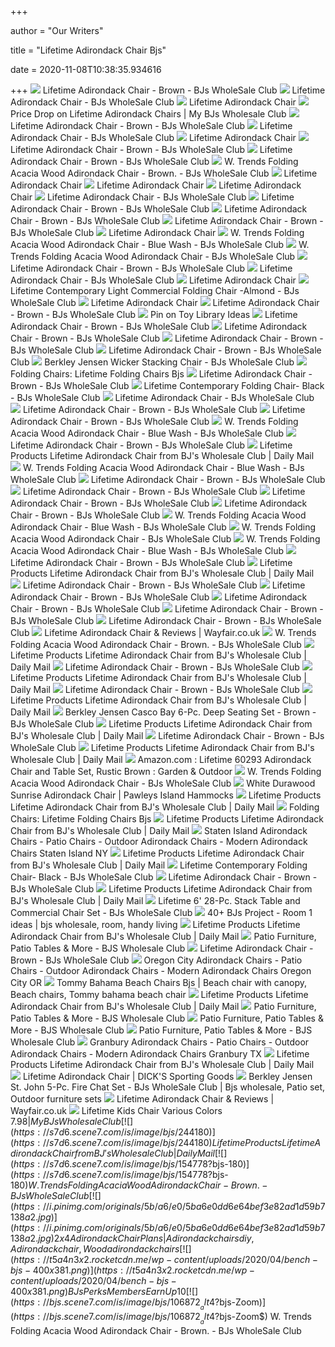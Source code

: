 +++
        
author = "Our Writers"
        
title = "Lifetime Adirondack Chair Bjs"
        
date = 2020-11-08T10:38:35.934616
        
+++
[ ![](https://s7d6.scene7.com/is/image/bjs/44391?$bjs-Initial350$)](https://s7d6.scene7.com/is/image/bjs/44391?$bjs-Initial350$) Lifetime Adirondack Chair - Brown - BJs WholeSale Club
[ ![](https://bjs.scene7.com/is/image/bjs/235491?$bjs-Zoom$)](https://bjs.scene7.com/is/image/bjs/235491?$bjs-Zoom$) Lifetime Adirondack Chair - BJs WholeSale Club
[ ![](https://marvel-b1-cdn.bc0a.com/f00000000107743/www.lifetime.com/imagecache/kodachrome/product/main/4c7206ad-fb86-4566-a0ff-6449a53fc52a.jpg)](https://marvel-b1-cdn.bc0a.com/f00000000107743/www.lifetime.com/imagecache/kodachrome/product/main/4c7206ad-fb86-4566-a0ff-6449a53fc52a.jpg) Lifetime Adirondack Chair
[ ![](https://t5a4n3x2.rocketcdn.me/wp-content/uploads/2019/04/IMG_0364.jpg)](https://t5a4n3x2.rocketcdn.me/wp-content/uploads/2019/04/IMG_0364.jpg) Price Drop on Lifetime Adirondack Chairs | My BJs Wholesale Club
[ ![](https://bjs.scene7.com/is/image/bjs/44391__alt?$bjs-Zoom$)](https://bjs.scene7.com/is/image/bjs/44391__alt?$bjs-Zoom$) Lifetime Adirondack Chair - Brown - BJs WholeSale Club
[ ![](https://bjs.scene7.com/is/image/bjs/235491__alt1?$bjs-Zoom$)](https://bjs.scene7.com/is/image/bjs/235491__alt1?$bjs-Zoom$) Lifetime Adirondack Chair - BJs WholeSale Club
[ ![](https://marvel-b1-cdn.bc0a.com/f00000000107743/www.lifetime.com/imagecache/kodachrome/product/main/58da243d-2e67-42fc-a581-d00d9e010a62.jpg)](https://marvel-b1-cdn.bc0a.com/f00000000107743/www.lifetime.com/imagecache/kodachrome/product/main/58da243d-2e67-42fc-a581-d00d9e010a62.jpg) Lifetime Adirondack Chair
[ ![](https://res.cloudinary.com/powerreviews/image/upload/f_auto,q_auto,h_768,w_auto,c_thumb,h_400/d_portal-no-product-image_ttlfpi.svg/prod/jzbljzsvbfjzomqxuzw4.jpg)](https://res.cloudinary.com/powerreviews/image/upload/f_auto,q_auto,h_768,w_auto,c_thumb,h_400/d_portal-no-product-image_ttlfpi.svg/prod/jzbljzsvbfjzomqxuzw4.jpg) Lifetime Adirondack Chair - Brown - BJs WholeSale Club
[ ![](https://bjs.scene7.com/is/image/bjs/44391__alt1?$bjs-Zoom$)](https://bjs.scene7.com/is/image/bjs/44391__alt1?$bjs-Zoom$) Lifetime Adirondack Chair - Brown - BJs WholeSale Club
[ ![](https://s7d6.scene7.com/is/image/bjs/106872?$bjs-Initial350$)](https://s7d6.scene7.com/is/image/bjs/106872?$bjs-Initial350$) W. Trends Folding Acacia Wood Adirondack Chair - Brown. - BJs WholeSale Club
[ ![](https://marvel-b1-cdn.bc0a.com/f00000000107743/www.lifetime.com/imagecache/kodachrome/product/main/a2d936a1-76ae-4b0f-901d-11ef55d8fb5a.jpg)](https://marvel-b1-cdn.bc0a.com/f00000000107743/www.lifetime.com/imagecache/kodachrome/product/main/a2d936a1-76ae-4b0f-901d-11ef55d8fb5a.jpg) Lifetime Adirondack Chair
[ ![](https://marvel-b1-cdn.bc0a.com/f00000000107743/www.lifetime.com/imagecache/kodachrome/product/main/bb1ce0f2-9530-4c33-a9e5-ea9d65e4105f.jpg)](https://marvel-b1-cdn.bc0a.com/f00000000107743/www.lifetime.com/imagecache/kodachrome/product/main/bb1ce0f2-9530-4c33-a9e5-ea9d65e4105f.jpg) Lifetime Adirondack Chair
[ ![](https://marvel-b1-cdn.bc0a.com/f00000000107743/www.lifetime.com/imagecache/kodachrome/product/main/bd7440fc-c137-4ce7-bd19-7419bdef2254.jpg)](https://marvel-b1-cdn.bc0a.com/f00000000107743/www.lifetime.com/imagecache/kodachrome/product/main/bd7440fc-c137-4ce7-bd19-7419bdef2254.jpg) Lifetime Adirondack Chair
[ ![](https://s7d6.scene7.com/is/image/bjs/218167?$bjs-180$)](https://s7d6.scene7.com/is/image/bjs/218167?$bjs-180$) Lifetime Adirondack Chair - BJs WholeSale Club
[ ![](https://res.cloudinary.com/powerreviews/image/upload/f_auto,q_auto,h_768,w_auto,c_thumb,h_400/d_portal-no-product-image_ttlfpi.svg/prod/ozgzbqmkirc9asu0t5bq.jpg)](https://res.cloudinary.com/powerreviews/image/upload/f_auto,q_auto,h_768,w_auto,c_thumb,h_400/d_portal-no-product-image_ttlfpi.svg/prod/ozgzbqmkirc9asu0t5bq.jpg) Lifetime Adirondack Chair - Brown - BJs WholeSale Club
[ ![](https://bjs.scene7.com/is/image/bjs/44391__alt5?$bjs-Zoom$)](https://bjs.scene7.com/is/image/bjs/44391__alt5?$bjs-Zoom$) Lifetime Adirondack Chair - Brown - BJs WholeSale Club
[ ![](https://s7d6.scene7.com/is/image/bjs/248732?$bjs-180$)](https://s7d6.scene7.com/is/image/bjs/248732?$bjs-180$) Lifetime Adirondack Chair - Brown - BJs WholeSale Club
[ ![](https://marvel-b1-cdn.bc0a.com/f00000000107743/www.lifetime.com/imagecache/kodachrome/product/main/c6f975cc-729e-4206-b96c-ae61c4ce0b28.jpg)](https://marvel-b1-cdn.bc0a.com/f00000000107743/www.lifetime.com/imagecache/kodachrome/product/main/c6f975cc-729e-4206-b96c-ae61c4ce0b28.jpg) Lifetime Adirondack Chair
[ ![](https://s7d6.scene7.com/is/image/bjs/218167001?$bjs-400$)](https://s7d6.scene7.com/is/image/bjs/218167001?$bjs-400$) W. Trends Folding Acacia Wood Adirondack Chair - Blue Wash - BJs WholeSale  Club
[ ![](https://s7d6.scene7.com/is/image/bjs/106876?$bjs-Initial350$)](https://s7d6.scene7.com/is/image/bjs/106876?$bjs-Initial350$) W. Trends Folding Acacia Wood Adirondack Chair - BJs WholeSale Club
[ ![](https://s7d6.scene7.com/is/image/bjs/169012885?$bjs-180$)](https://s7d6.scene7.com/is/image/bjs/169012885?$bjs-180$) Lifetime Adirondack Chair - Brown - BJs WholeSale Club
[ ![](https://s7d6.scene7.com/is/image/bjs/172990?$bjs-180$)](https://s7d6.scene7.com/is/image/bjs/172990?$bjs-180$) Lifetime Adirondack Chair - BJs WholeSale Club
[ ![](https://marvel-b1-cdn.bc0a.com/f00000000107743/www.lifetime.com/imagecache/kodachrome/product/main/3861b668-7285-4afc-b59d-1fa724b1fcf5.jpg)](https://marvel-b1-cdn.bc0a.com/f00000000107743/www.lifetime.com/imagecache/kodachrome/product/main/3861b668-7285-4afc-b59d-1fa724b1fcf5.jpg) Lifetime Adirondack Chair
[ ![](https://s7d6.scene7.com/is/image/bjs/711430?$bjs-Initial350$)](https://s7d6.scene7.com/is/image/bjs/711430?$bjs-Initial350$) Lifetime Contemporary Light Commercial Folding Chair -Almond - BJs  WholeSale Club
[ ![](https://marvel-b1-cdn.bc0a.com/f00000000107743/www.lifetime.com/imagecache/kodachrome/product/main/6af5ad5a-7d5a-4bb3-ae82-1d161f6f455e.jpg)](https://marvel-b1-cdn.bc0a.com/f00000000107743/www.lifetime.com/imagecache/kodachrome/product/main/6af5ad5a-7d5a-4bb3-ae82-1d161f6f455e.jpg) Lifetime Adirondack Chair
[ ![](https://s7d6.scene7.com/is/image/bjs/136009?$bjs-180$)](https://s7d6.scene7.com/is/image/bjs/136009?$bjs-180$) Lifetime Adirondack Chair - Brown - BJs WholeSale Club
[ ![](https://i.pinimg.com/originals/5a/3b/e0/5a3be0c348e9455c14d1e75592c6674b.jpg)](https://i.pinimg.com/originals/5a/3b/e0/5a3be0c348e9455c14d1e75592c6674b.jpg) Pin on Toy Library Ideas
[ ![](https://res.cloudinary.com/powerreviews/image/upload/c_fill,d_portal-no-product-image_ttlfpi.svg,f_auto,g_auto,h_400,q_auto,w_auto,z_0.5/d_portal-no-product-image_ttlfpi.svg/prod/rzmj1ksq0mfa03eoypcq)](https://res.cloudinary.com/powerreviews/image/upload/c_fill,d_portal-no-product-image_ttlfpi.svg,f_auto,g_auto,h_400,q_auto,w_auto,z_0.5/d_portal-no-product-image_ttlfpi.svg/prod/rzmj1ksq0mfa03eoypcq) Lifetime Adirondack Chair - Brown - BJs WholeSale Club
[ ![](https://s7d6.scene7.com/is/image/bjs/106864?$bjs-180$)](https://s7d6.scene7.com/is/image/bjs/106864?$bjs-180$) Lifetime Adirondack Chair - Brown - BJs WholeSale Club
[ ![](https://res.cloudinary.com/powerreviews/image/upload/c_fill,d_portal-no-product-image_ttlfpi.svg,f_auto,g_auto,h_400,q_auto,w_auto,z_0.5/d_portal-no-product-image_ttlfpi.svg/prod/lhibqa9qdebbgcr0chr7)](https://res.cloudinary.com/powerreviews/image/upload/c_fill,d_portal-no-product-image_ttlfpi.svg,f_auto,g_auto,h_400,q_auto,w_auto,z_0.5/d_portal-no-product-image_ttlfpi.svg/prod/lhibqa9qdebbgcr0chr7) Lifetime Adirondack Chair - Brown - BJs WholeSale Club
[ ![](https://s7d6.scene7.com/is/image/bjs/106824?$bjs-180$)](https://s7d6.scene7.com/is/image/bjs/106824?$bjs-180$) Lifetime Adirondack Chair - Brown - BJs WholeSale Club
[ ![](https://bjs.scene7.com/is/image/bjs/228549?$bjs-Zoom$)](https://bjs.scene7.com/is/image/bjs/228549?$bjs-Zoom$) Berkley Jensen Wicker Stacking Chair - BJs WholeSale Club
[ ![](https://lh5.googleusercontent.com/proxy/9GSQqH4_UY8PpbETizEJyq931xtGmOXqQ78F4chG5rhc290Na2lZAPYWloMtDrv-5_UekQLmwk6v-uFnWS5c7pgG9MX72GBnfyiOYqt8Xxc0aJGZanh06ebCLaPeFJCqCMeMZYG0Fk8ugpGBmDa65zzPIzz1l_iMiOCUIXepaVaYFpZKLLjN6TuYHyLEof_nY9OZAl-7Mh9SWtdf_TJYHmvDh67fAzn04Eol-PA=s0-d)](https://lh5.googleusercontent.com/proxy/9GSQqH4_UY8PpbETizEJyq931xtGmOXqQ78F4chG5rhc290Na2lZAPYWloMtDrv-5_UekQLmwk6v-uFnWS5c7pgG9MX72GBnfyiOYqt8Xxc0aJGZanh06ebCLaPeFJCqCMeMZYG0Fk8ugpGBmDa65zzPIzz1l_iMiOCUIXepaVaYFpZKLLjN6TuYHyLEof_nY9OZAl-7Mh9SWtdf_TJYHmvDh67fAzn04Eol-PA=s0-d) Folding Chairs: Lifetime Folding Chairs Bjs
[ ![](https://res.cloudinary.com/powerreviews/image/upload/c_fill,d_portal-no-product-image_ttlfpi.svg,f_auto,g_auto,h_400,q_auto,w_auto,z_0.5/d_portal-no-product-image_ttlfpi.svg/prod/wc6ncpcbso984sobhwum)](https://res.cloudinary.com/powerreviews/image/upload/c_fill,d_portal-no-product-image_ttlfpi.svg,f_auto,g_auto,h_400,q_auto,w_auto,z_0.5/d_portal-no-product-image_ttlfpi.svg/prod/wc6ncpcbso984sobhwum) Lifetime Adirondack Chair - Brown - BJs WholeSale Club
[ ![](https://s7d6.scene7.com/is/image/bjs/122250?$bjs-Initial350$)](https://s7d6.scene7.com/is/image/bjs/122250?$bjs-Initial350$) Lifetime Contemporary Folding Chair- Black - BJs WholeSale Club
[ ![](https://s7d6.scene7.com/is/image/bjs/173021?$bjs-180$)](https://s7d6.scene7.com/is/image/bjs/173021?$bjs-180$) Lifetime Adirondack Chair - BJs WholeSale Club
[ ![](https://s7d6.scene7.com/is/image/bjs/154690?$bjs-180$)](https://s7d6.scene7.com/is/image/bjs/154690?$bjs-180$) Lifetime Adirondack Chair - Brown - BJs WholeSale Club
[ ![](https://s7d6.scene7.com/is/image/bjs/106840?$bjs-180$)](https://s7d6.scene7.com/is/image/bjs/106840?$bjs-180$) Lifetime Adirondack Chair - Brown - BJs WholeSale Club
[ ![](https://bjs.scene7.com/is/image/bjs/218167001__alt1?$bjs-Zoom$)](https://bjs.scene7.com/is/image/bjs/218167001__alt1?$bjs-Zoom$) W. Trends Folding Acacia Wood Adirondack Chair - Blue Wash - BJs WholeSale  Club
[ ![](https://s7d6.scene7.com/is/image/bjs/106816?$bjs-180$)](https://s7d6.scene7.com/is/image/bjs/106816?$bjs-180$) Lifetime Adirondack Chair - Brown - BJs WholeSale Club
[ ![](https://images-na.ssl-images-amazon.com/images/I/41ApU9L0xyL.jpg)](https://images-na.ssl-images-amazon.com/images/I/41ApU9L0xyL.jpg) Lifetime Products Lifetime Adirondack Chair from BJ's Wholesale Club |  Daily Mail
[ ![](https://s7d6.scene7.com/is/image/bjs/218167003?$bjs-400$)](https://s7d6.scene7.com/is/image/bjs/218167003?$bjs-400$) W. Trends Folding Acacia Wood Adirondack Chair - Blue Wash - BJs WholeSale  Club
[ ![](https://s7d6.scene7.com/is/image/bjs/218310?$bjs-180$)](https://s7d6.scene7.com/is/image/bjs/218310?$bjs-180$) Lifetime Adirondack Chair - Brown - BJs WholeSale Club
[ ![](https://res.cloudinary.com/powerreviews/image/upload/c_fill,d_portal-no-product-image_ttlfpi.svg,f_auto,g_auto,h_400,q_auto,w_auto,z_0.5/d_portal-no-product-image_ttlfpi.svg/prod/udfdgzcivote6ocps79v)](https://res.cloudinary.com/powerreviews/image/upload/c_fill,d_portal-no-product-image_ttlfpi.svg,f_auto,g_auto,h_400,q_auto,w_auto,z_0.5/d_portal-no-product-image_ttlfpi.svg/prod/udfdgzcivote6ocps79v) Lifetime Adirondack Chair - Brown - BJs WholeSale Club
[ ![](https://s7d6.scene7.com/is/image/bjs/218311?$bjs-180$)](https://s7d6.scene7.com/is/image/bjs/218311?$bjs-180$) Lifetime Adirondack Chair - Brown - BJs WholeSale Club
[ ![](https://s7d6.scene7.com/is/image/bjs/252535?$bjs-180$)](https://s7d6.scene7.com/is/image/bjs/252535?$bjs-180$) Lifetime Adirondack Chair - Brown - BJs WholeSale Club
[ ![](https://bjs.scene7.com/is/image/bjs/218167001__alt4?$bjs-Zoom$)](https://bjs.scene7.com/is/image/bjs/218167001__alt4?$bjs-Zoom$) W. Trends Folding Acacia Wood Adirondack Chair - Blue Wash - BJs WholeSale  Club
[ ![](https://bjs.scene7.com/is/image/bjs/106876__alt4?$bjs-Zoom$)](https://bjs.scene7.com/is/image/bjs/106876__alt4?$bjs-Zoom$) W. Trends Folding Acacia Wood Adirondack Chair - BJs WholeSale Club
[ ![](https://bjs.scene7.com/is/image/bjs/218167001__alt3?$bjs-Zoom$)](https://bjs.scene7.com/is/image/bjs/218167001__alt3?$bjs-Zoom$) W. Trends Folding Acacia Wood Adirondack Chair - Blue Wash - BJs WholeSale  Club
[ ![](https://s7d6.scene7.com/is/image/bjs/252534?$bjs-180$)](https://s7d6.scene7.com/is/image/bjs/252534?$bjs-180$) Lifetime Adirondack Chair - Brown - BJs WholeSale Club
[ ![](https://s7d6.scene7.com/is/image/bjs/244188001)](https://s7d6.scene7.com/is/image/bjs/244188001) Lifetime Products Lifetime Adirondack Chair from BJ's Wholesale Club |  Daily Mail
[ ![](https://res.cloudinary.com/powerreviews/image/upload/c_fill,d_portal-no-product-image_ttlfpi.svg,f_auto,g_auto,h_400,q_auto,w_auto,z_0.5/d_portal-no-product-image_ttlfpi.svg/prod/ynvad6vjycxzy5zguen1)](https://res.cloudinary.com/powerreviews/image/upload/c_fill,d_portal-no-product-image_ttlfpi.svg,f_auto,g_auto,h_400,q_auto,w_auto,z_0.5/d_portal-no-product-image_ttlfpi.svg/prod/ynvad6vjycxzy5zguen1) Lifetime Adirondack Chair - Brown - BJs WholeSale Club
[ ![](https://res.cloudinary.com/powerreviews/image/upload/c_fill,d_portal-no-product-image_ttlfpi.svg,f_auto,g_auto,h_400,q_auto,w_auto,z_0.5/d_portal-no-product-image_ttlfpi.svg/prod/obvep9lkwbebgfxclv9z)](https://res.cloudinary.com/powerreviews/image/upload/c_fill,d_portal-no-product-image_ttlfpi.svg,f_auto,g_auto,h_400,q_auto,w_auto,z_0.5/d_portal-no-product-image_ttlfpi.svg/prod/obvep9lkwbebgfxclv9z) Lifetime Adirondack Chair - Brown - BJs WholeSale Club
[ ![](https://res.cloudinary.com/powerreviews/image/upload/c_fill,d_portal-no-product-image_ttlfpi.svg,f_auto,g_auto,h_400,q_auto,w_auto,z_0.5/d_portal-no-product-image_ttlfpi.svg/prod/knpzkasvvfmrscw3tf0d)](https://res.cloudinary.com/powerreviews/image/upload/c_fill,d_portal-no-product-image_ttlfpi.svg,f_auto,g_auto,h_400,q_auto,w_auto,z_0.5/d_portal-no-product-image_ttlfpi.svg/prod/knpzkasvvfmrscw3tf0d) Lifetime Adirondack Chair - Brown - BJs WholeSale Club
[ ![](https://res.cloudinary.com/powerreviews/image/upload/c_fill,d_portal-no-product-image_ttlfpi.svg,f_auto,g_auto,h_400,q_auto,w_auto,z_0.5/d_portal-no-product-image_ttlfpi.svg/prod/mlgsi4alsqxyfkfxft4o)](https://res.cloudinary.com/powerreviews/image/upload/c_fill,d_portal-no-product-image_ttlfpi.svg,f_auto,g_auto,h_400,q_auto,w_auto,z_0.5/d_portal-no-product-image_ttlfpi.svg/prod/mlgsi4alsqxyfkfxft4o) Lifetime Adirondack Chair - Brown - BJs WholeSale Club
[ ![](https://res.cloudinary.com/powerreviews/image/upload/c_fill,d_portal-no-product-image_ttlfpi.svg,f_auto,g_auto,h_400,q_auto,w_auto,z_0.5/d_portal-no-product-image_ttlfpi.svg/prod/cdnlmml9x35fmckrzovh)](https://res.cloudinary.com/powerreviews/image/upload/c_fill,d_portal-no-product-image_ttlfpi.svg,f_auto,g_auto,h_400,q_auto,w_auto,z_0.5/d_portal-no-product-image_ttlfpi.svg/prod/cdnlmml9x35fmckrzovh) Lifetime Adirondack Chair - Brown - BJs WholeSale Club
[ ![](https://secure.img1-fg.wfcdn.com/im/59208516/compr-r85/6892/68924894/adirondack-chair.jpg)](https://secure.img1-fg.wfcdn.com/im/59208516/compr-r85/6892/68924894/adirondack-chair.jpg) Lifetime Adirondack Chair & Reviews | Wayfair.co.uk
[ ![](https://bjs.scene7.com/is/image/bjs/106872__alt1?$bjs-Zoom$)](https://bjs.scene7.com/is/image/bjs/106872__alt1?$bjs-Zoom$) W. Trends Folding Acacia Wood Adirondack Chair - Brown. - BJs WholeSale Club
[ ![](https://m.media-amazon.com/images/I/51APS-oeNeL.jpg)](https://m.media-amazon.com/images/I/51APS-oeNeL.jpg) Lifetime Products Lifetime Adirondack Chair from BJ's Wholesale Club |  Daily Mail
[ ![](https://s7d6.scene7.com/is/image/bjs/172942?$bjs-180$)](https://s7d6.scene7.com/is/image/bjs/172942?$bjs-180$) Lifetime Adirondack Chair - Brown - BJs WholeSale Club
[ ![](https://m.media-amazon.com/images/I/51B9bSnikBL.jpg)](https://m.media-amazon.com/images/I/51B9bSnikBL.jpg) Lifetime Products Lifetime Adirondack Chair from BJ's Wholesale Club |  Daily Mail
[ ![](https://s7d6.scene7.com/is/image/bjs/106832?$bjs-180$)](https://s7d6.scene7.com/is/image/bjs/106832?$bjs-180$) Lifetime Adirondack Chair - Brown - BJs WholeSale Club
[ ![](https://s7d6.scene7.com/is/image/bjs/218164001)](https://s7d6.scene7.com/is/image/bjs/218164001) Lifetime Products Lifetime Adirondack Chair from BJ's Wholesale Club |  Daily Mail
[ ![](https://bjs.scene7.com/is/image/bjs/187096?$bjs-Zoom$)](https://bjs.scene7.com/is/image/bjs/187096?$bjs-Zoom$) Berkley Jensen Casco Bay 6-Pc. Deep Seating Set - Brown - BJs WholeSale Club
[ ![](https://m.media-amazon.com/images/I/41os1z+gf5L.jpg)](https://m.media-amazon.com/images/I/41os1z+gf5L.jpg) Lifetime Products Lifetime Adirondack Chair from BJ's Wholesale Club |  Daily Mail
[ ![](https://s7d6.scene7.com/is/image/bjs/233171?$bjs-180$)](https://s7d6.scene7.com/is/image/bjs/233171?$bjs-180$) Lifetime Adirondack Chair - Brown - BJs WholeSale Club
[ ![](https://s7d6.scene7.com/is/image/bjs/154694)](https://s7d6.scene7.com/is/image/bjs/154694) Lifetime Products Lifetime Adirondack Chair from BJ's Wholesale Club |  Daily Mail
[ ![](https://m.media-amazon.com/images/I/718gxk+mKnL._AC_SS350_.jpg)](https://m.media-amazon.com/images/I/718gxk+mKnL._AC_SS350_.jpg) Amazon.com : Lifetime 60293 Adirondack Chair and Table Set, Rustic Brown :  Garden & Outdoor
[ ![](https://bjs.scene7.com/is/image/bjs/106876__alt3?$bjs-Zoom$)](https://bjs.scene7.com/is/image/bjs/106876__alt3?$bjs-Zoom$) W. Trends Folding Acacia Wood Adirondack Chair - BJs WholeSale Club
[ ![](https://pawleysislandhammocks.com/gallery/side-white-fanback-chair-cropped-xx.jpg)](https://pawleysislandhammocks.com/gallery/side-white-fanback-chair-cropped-xx.jpg) White Durawood Sunrise Adirondack Chair | Pawleys Island Hammocks
[ ![](https://s7d6.scene7.com/is/image/bjs/248725002)](https://s7d6.scene7.com/is/image/bjs/248725002) Lifetime Products Lifetime Adirondack Chair from BJ's Wholesale Club |  Daily Mail
[ ![](https://lh4.googleusercontent.com/proxy/a_rEjElvi_Ae-AZP2yqwmwdkwmd4JLNTMZNM3fNgBhsXriTe9Vq7omM5_OP3g2nukP02WcUwoXTNSFlFOVnmh2x5a7K3GbSzD8aXaayl-AeztykTxAp7rugKAeRIRPiujFr18K_rNKXrITJqAUXNTjPfeYgafHkWPKsNMPZM_vRERPasUP7hmZfeXxjzIw=s0-d)](https://lh4.googleusercontent.com/proxy/a_rEjElvi_Ae-AZP2yqwmwdkwmd4JLNTMZNM3fNgBhsXriTe9Vq7omM5_OP3g2nukP02WcUwoXTNSFlFOVnmh2x5a7K3GbSzD8aXaayl-AeztykTxAp7rugKAeRIRPiujFr18K_rNKXrITJqAUXNTjPfeYgafHkWPKsNMPZM_vRERPasUP7hmZfeXxjzIw=s0-d) Folding Chairs: Lifetime Folding Chairs Bjs
[ ![](https://images-na.ssl-images-amazon.com/images/I/41SpoN100BL.jpg)](https://images-na.ssl-images-amazon.com/images/I/41SpoN100BL.jpg) Lifetime Products Lifetime Adirondack Chair from BJ's Wholesale Club |  Daily Mail
[ ![](https://s3.us-east-2.amazonaws.com/summers-adirondack-chairs-40/images/Joss-And-Main-Adirondack-Chairs.jpg)](https://s3.us-east-2.amazonaws.com/summers-adirondack-chairs-40/images/Joss-And-Main-Adirondack-Chairs.jpg) Staten Island Adirondack Chairs - Patio Chairs - Outdoor Adirondack Chairs  - Modern Adirondack Chairs Staten Island NY
[ ![](https://m.media-amazon.com/images/I/31GNwjUJqEL.jpg)](https://m.media-amazon.com/images/I/31GNwjUJqEL.jpg) Lifetime Products Lifetime Adirondack Chair from BJ's Wholesale Club |  Daily Mail
[ ![](https://bjs.scene7.com/is/image/bjs/122250__alt3?$bjs-Zoom$)](https://bjs.scene7.com/is/image/bjs/122250__alt3?$bjs-Zoom$) Lifetime Contemporary Folding Chair- Black - BJs WholeSale Club
[ ![](https://res.cloudinary.com/powerreviews/image/upload/c_fill,d_portal-no-product-image_ttlfpi.svg,f_auto,g_auto,h_400,q_auto,w_auto,z_0.5/d_portal-no-product-image_ttlfpi.svg/prod/zssqeiprjoayzbuplorx)](https://res.cloudinary.com/powerreviews/image/upload/c_fill,d_portal-no-product-image_ttlfpi.svg,f_auto,g_auto,h_400,q_auto,w_auto,z_0.5/d_portal-no-product-image_ttlfpi.svg/prod/zssqeiprjoayzbuplorx) Lifetime Adirondack Chair - Brown - BJs WholeSale Club
[ ![](https://m.media-amazon.com/images/I/416grL49MKL.jpg)](https://m.media-amazon.com/images/I/416grL49MKL.jpg) Lifetime Products Lifetime Adirondack Chair from BJ's Wholesale Club |  Daily Mail
[ ![](https://bjs.scene7.com/is/image/bjs/171722798?$bjs-Zoom$)](https://bjs.scene7.com/is/image/bjs/171722798?$bjs-Zoom$) Lifetime 6' 28-Pc. Stack Table and Commercial Chair Set - BJs WholeSale Club
[ ![](https://i.pinimg.com/236x/d1/f5/2b/d1f52b869bfb5c30af8050abaa91dcc4--stacking-chairs.jpg)](https://i.pinimg.com/236x/d1/f5/2b/d1f52b869bfb5c30af8050abaa91dcc4--stacking-chairs.jpg) 40+ BJs Project - Room 1 ideas | bjs wholesale, room, handy living
[ ![](https://m.media-amazon.com/images/I/41DvTLIYEeL.jpg)](https://m.media-amazon.com/images/I/41DvTLIYEeL.jpg) Lifetime Products Lifetime Adirondack Chair from BJ's Wholesale Club |  Daily Mail
[ ![](https://s7d6.scene7.com/is/image/bjs/143798?$bjs-180$)](https://s7d6.scene7.com/is/image/bjs/143798?$bjs-180$) Patio Furniture, Patio Tables & More - BJS Wholesale Club
[ ![](https://res.cloudinary.com/powerreviews/image/upload/c_fill,d_portal-no-product-image_ttlfpi.svg,f_auto,g_auto,h_400,q_auto,w_auto,z_0.5/d_portal-no-product-image_ttlfpi.svg/prod/wd4xqpqhcqdvikmncara)](https://res.cloudinary.com/powerreviews/image/upload/c_fill,d_portal-no-product-image_ttlfpi.svg,f_auto,g_auto,h_400,q_auto,w_auto,z_0.5/d_portal-no-product-image_ttlfpi.svg/prod/wd4xqpqhcqdvikmncara) Lifetime Adirondack Chair - Brown - BJs WholeSale Club
[ ![](https://s3.us-east-2.amazonaws.com/summers-adirondack-chairs-40/images/Adirondack-Chairs-At-Lowes.jpg)](https://s3.us-east-2.amazonaws.com/summers-adirondack-chairs-40/images/Adirondack-Chairs-At-Lowes.jpg) Oregon City Adirondack Chairs - Patio Chairs - Outdoor Adirondack Chairs -  Modern Adirondack Chairs Oregon City OR
[ ![](https://i.pinimg.com/originals/73/8c/75/738c758d7238e5ed85e9121f1f697d46.jpg)](https://i.pinimg.com/originals/73/8c/75/738c758d7238e5ed85e9121f1f697d46.jpg) Tommy Bahama Beach Chairs Bjs | Beach chair with canopy, Beach chairs,  Tommy bahama beach chair
[ ![](https://s7d6.scene7.com/is/image/bjs/101850)](https://s7d6.scene7.com/is/image/bjs/101850) Lifetime Products Lifetime Adirondack Chair from BJ's Wholesale Club |  Daily Mail
[ ![](https://s7d6.scene7.com/is/image/bjs/158646572?$bjs-180$)](https://s7d6.scene7.com/is/image/bjs/158646572?$bjs-180$) Patio Furniture, Patio Tables & More - BJS Wholesale Club
[ ![](https://s7d6.scene7.com/is/image/bjs/186687?$bjs-180$)](https://s7d6.scene7.com/is/image/bjs/186687?$bjs-180$) Patio Furniture, Patio Tables & More - BJS Wholesale Club
[ ![](https://s7d6.scene7.com/is/image/bjs/133399415?$bjs-180$)](https://s7d6.scene7.com/is/image/bjs/133399415?$bjs-180$) Patio Furniture, Patio Tables & More - BJS Wholesale Club
[ ![](https://s3.us-west-1.amazonaws.com/may-adirondack-chairs-56/images/Adirondack-Chairs-With-Fire-Pit.jpg)](https://s3.us-west-1.amazonaws.com/may-adirondack-chairs-56/images/Adirondack-Chairs-With-Fire-Pit.jpg) Granbury Adirondack Chairs - Patio Chairs - Outdoor Adirondack Chairs -  Modern Adirondack Chairs Granbury TX
[ ![](https://s7d6.scene7.com/is/image/bjs/159965)](https://s7d6.scene7.com/is/image/bjs/159965) Lifetime Products Lifetime Adirondack Chair from BJ's Wholesale Club |  Daily Mail
[ ![](https://dks.scene7.com/is/image/GolfGalaxy/60064_Brown_AL?qlt=70&wid=175&fmt=pjpeg&op_sharpen=1)](https://dks.scene7.com/is/image/GolfGalaxy/60064_Brown_AL?qlt=70&wid=175&fmt=pjpeg&op_sharpen=1) Lifetime Adirondack Chair | DICK'S Sporting Goods
[ ![](https://i.pinimg.com/originals/f3/d1/2d/f3d12d89208378dcfa48b15dce630059.jpg)](https://i.pinimg.com/originals/f3/d1/2d/f3d12d89208378dcfa48b15dce630059.jpg) Berkley Jensen St. John 5-Pc. Fire Chat Set - BJs WholeSale Club | Bjs  wholesale, Patio set, Outdoor furniture sets
[ ![](https://secure.img1-fg.wfcdn.com/im/04908564/resize-h800-w800%5Ecompr-r85/6884/68846014/Adirondack+Chair.jpg)](https://secure.img1-fg.wfcdn.com/im/04908564/resize-h800-w800%5Ecompr-r85/6884/68846014/Adirondack+Chair.jpg) Lifetime Adirondack Chair & Reviews | Wayfair.co.uk
[ ![](https://t5a4n3x2.rocketcdn.me/wp-content/uploads/2018/07/37597187_10160748209350473_1051907846649675776_n.jpg)](https://t5a4n3x2.rocketcdn.me/wp-content/uploads/2018/07/37597187_10160748209350473_1051907846649675776_n.jpg) Lifetime Kids Chair Various Colors $7.98 | My BJs Wholesale Club
[ ![](https://s7d6.scene7.com/is/image/bjs/244180)](https://s7d6.scene7.com/is/image/bjs/244180) Lifetime Products Lifetime Adirondack Chair from BJ's Wholesale Club |  Daily Mail
[ ![](https://s7d6.scene7.com/is/image/bjs/154778?$bjs-180$)](https://s7d6.scene7.com/is/image/bjs/154778?$bjs-180$) W. Trends Folding Acacia Wood Adirondack Chair - Brown. - BJs WholeSale Club
[ ![](https://i.pinimg.com/originals/5b/a6/e0/5ba6e0dd6e64bef3e82ad1d59b7138a2.jpg)](https://i.pinimg.com/originals/5b/a6/e0/5ba6e0dd6e64bef3e82ad1d59b7138a2.jpg) 2x4 Adirondack Chair Plans | Adirondack chairs diy, Adirondack chair, Wood adirondack  chairs
[ ![](https://t5a4n3x2.rocketcdn.me/wp-content/uploads/2020/04/bench-bjs-400x381.png)](https://t5a4n3x2.rocketcdn.me/wp-content/uploads/2020/04/bench-bjs-400x381.png) BJs Perks Members Earn Up 10% back off Select Items | My BJs Wholesale Club
[ ![](https://bjs.scene7.com/is/image/bjs/106872__alt4?$bjs-Zoom$)](https://bjs.scene7.com/is/image/bjs/106872__alt4?$bjs-Zoom$) W. Trends Folding Acacia Wood Adirondack Chair - Brown. - BJs WholeSale Club
